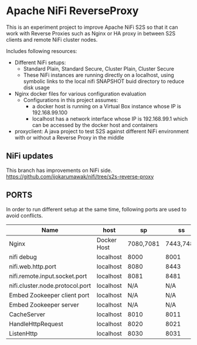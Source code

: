 
# Apache NiFi ReverseProxy

This is an experiment project to improve Apache NiFi S2S so that it can work with Reverse Proxies such as Nginx or HA proxy in between S2S clients and remote NiFi cluster nodes.

Includes following resources:

- Different NiFi setups:
  - Standard Plain, Standard Secure, Cluster Plain, Cluster Secure
  - These NiFi instances are running directly on a localhost, using symbolic links to the local nifi SNAPSHOT buid directory to reduce disk usage
- Nginx docker files for various configuration evaluation
  - Configurations in this project assumes:
    - a docker host is running on a Virtual Box instance whose IP is 192.168.99.100
    - localhost has a network interface whose IP is 192.168.99.1 which can be accessed by the docker host and containers
- proxyclient: A java project to test S2S against different NiFi environment with or without a Reverse Proxy in the middle

## NiFi updates

This branch has improvements on NiFi side.
https://github.com/ijokarumawak/nifi/tree/s2s-reverse-proxy

## PORTS

In order to run different setup at the same time, following ports are used to avoid conflicts.

|Name|host|sp|ss|cp|cs|
|----|----|--|--|--|--|
|Nginx|Docker Host|7080,7081|7443,7481|17080,17060,18070,18071|18443,18460,18470,18471|
|nifi debug|localhost|8000|8001|8002,8003|8004,8005|
|nifi.web.http.port|localhost|8080|8443|18080,18090|18443,18444|
|nifi.remote.input.socket.port|localhost|8081|8481|18081,18091|18481,18491|
|nifi.cluster.node.protocol.port|localhost|N/A|N/A|18082,18092|18482,18492|
|Embed Zookeeper client port|localhost|N/A|N/A|2181|2182|
|Embed Zookeeper server|localhost|N/A|N/A|2888:3888|2889:3889|
|CacheServer|localhost|8010|8011|8012|8013|
|HandleHttpRequest|localhost|8020|8021|8022|8023|
|ListenHttp|localhost|8030|8031|8032,8033|8034,8035|
